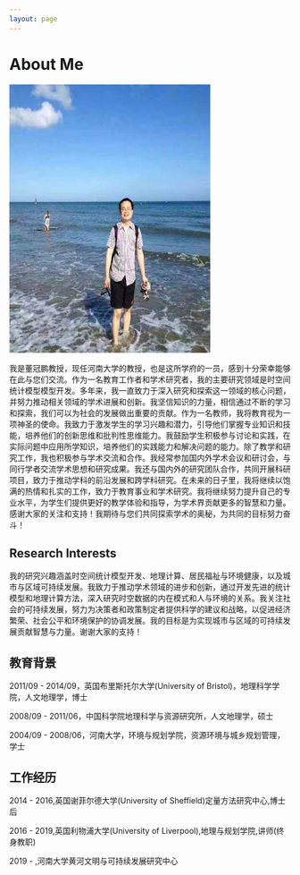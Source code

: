 ```yaml
---
layout: page
---
```


# About Me

<img src="/images/G.jpg" class="floatpic" width="360" height="480">

我是董冠鹏教授，现任河南大学的教授，也是这所学府的一员，感到十分荣幸能够在此与您们交流。作为一名教育工作者和学术研究者，我的主要研究领域是时空间统计模型模型开发。多年来，我一直致力于深入研究和探索这一领域的核心问题，并努力推动相关领域的学术进展和创新。我坚信知识的力量，相信通过不断的学习和探索，我们可以为社会的发展做出重要的贡献。作为一名教师，我将教育视为一项神圣的使命。我致力于激发学生的学习兴趣和潜力，引导他们掌握专业知识和技能，培养他们的创新思维和批判性思维能力。我鼓励学生积极参与讨论和实践，在实际问题中应用所学知识，培养他们的实践能力和解决问题的能力。除了教学和研究工作，我也积极参与学术交流和合作。我经常参加国内外学术会议和研讨会，与同行学者交流学术思想和研究成果。我还与国内外的研究团队合作，共同开展科研项目，致力于推动学科的前沿发展和跨学科研究。在未来的日子里，我将继续以饱满的热情和扎实的工作，致力于教育事业和学术研究。我将继续努力提升自己的专业水平，为学生们提供更好的教学体验和指导，为学术界贡献更多的智慧和力量。
感谢大家的关注和支持！我期待与您们共同探索学术的奥秘，为共同的目标努力奋斗！

## Research Interests

我的研究兴趣涵盖时空间统计模型开发、地理计算、居民福祉与环境健康，以及城市与区域可持续发展。我致力于推动学术领域的进步和创新，通过开发先进的统计模型和地理计算方法，深入研究时空数据的内在模式和人与环境的关系。我关注社会的可持续发展，努力为决策者和政策制定者提供科学的建议和战略，以促进经济繁荣、社会公平和环境保护的协调发展。我的目标是为实现城市与区域的可持续发展贡献智慧与力量。谢谢大家的支持！

## 教育背景

 2011/09 - 2014/09，英国布里斯托尔大学(University of Bristol)，地理科学学院，人文地理学，博士

2008/09 - 2011/06，中国科学院地理科学与资源研究所，人文地理学，硕士

2004/09 - 2008/06，河南大学，环境与规划学院，资源环境与城乡规划管理，学士

## 工作经历

 2014 - 2016,英国谢菲尔德大学(University of Sheffield)定量方法研究中心,博士后

2016 - 2019,英国利物浦大学(University of Liverpool),地理与规划学院,讲师(终身教职)

2019 - ,河南大学黄河文明与可持续发展研究中心

